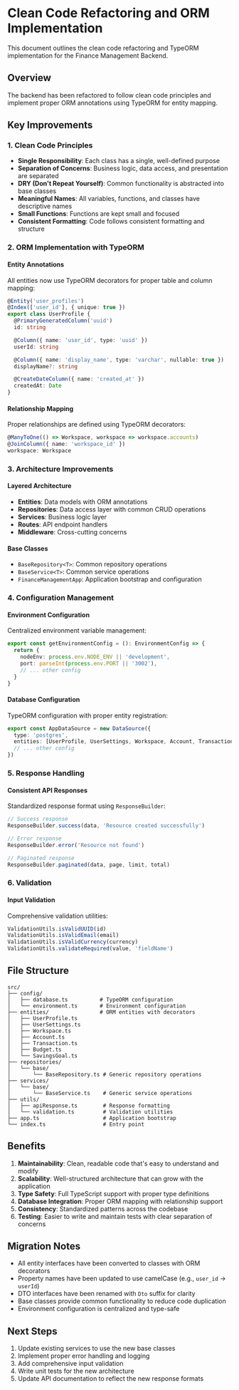# Clean Code Refactoring and ORM Implementation

This document outlines the clean code refactoring and TypeORM implementation for the Finance Management Backend.

## Overview

The backend has been refactored to follow clean code principles and implement proper ORM annotations using TypeORM for entity mapping.

## Key Improvements

### 1. Clean Code Principles

- **Single Responsibility**: Each class has a single, well-defined purpose
- **Separation of Concerns**: Business logic, data access, and presentation are separated
- **DRY (Don't Repeat Yourself)**: Common functionality is abstracted into base classes
- **Meaningful Names**: All variables, functions, and classes have descriptive names
- **Small Functions**: Functions are kept small and focused
- **Consistent Formatting**: Code follows consistent formatting and structure

### 2. ORM Implementation with TypeORM

#### Entity Annotations
All entities now use TypeORM decorators for proper table and column mapping:

```typescript
@Entity('user_profiles')
@Index(['user_id'], { unique: true })
export class UserProfile {
  @PrimaryGeneratedColumn('uuid')
  id: string

  @Column({ name: 'user_id', type: 'uuid' })
  userId: string

  @Column({ name: 'display_name', type: 'varchar', nullable: true })
  displayName?: string

  @CreateDateColumn({ name: 'created_at' })
  createdAt: Date
}
```

#### Relationship Mapping
Proper relationships are defined using TypeORM decorators:

```typescript
@ManyToOne(() => Workspace, workspace => workspace.accounts)
@JoinColumn({ name: 'workspace_id' })
workspace: Workspace
```

### 3. Architecture Improvements

#### Layered Architecture
- **Entities**: Data models with ORM annotations
- **Repositories**: Data access layer with common CRUD operations
- **Services**: Business logic layer
- **Routes**: API endpoint handlers
- **Middleware**: Cross-cutting concerns

#### Base Classes
- `BaseRepository<T>`: Common repository operations
- `BaseService<T>`: Common service operations
- `FinanceManagementApp`: Application bootstrap and configuration

### 4. Configuration Management

#### Environment Configuration
Centralized environment variable management:

```typescript
export const getEnvironmentConfig = (): EnvironmentConfig => {
  return {
    nodeEnv: process.env.NODE_ENV || 'development',
    port: parseInt(process.env.PORT || '3002'),
    // ... other config
  }
}
```

#### Database Configuration
TypeORM configuration with proper entity registration:

```typescript
export const AppDataSource = new DataSource({
  type: 'postgres',
  entities: [UserProfile, UserSettings, Workspace, Account, Transaction, Budget, SavingsGoal],
  // ... other config
})
```

### 5. Response Handling

#### Consistent API Responses
Standardized response format using `ResponseBuilder`:

```typescript
// Success response
ResponseBuilder.success(data, 'Resource created successfully')

// Error response
ResponseBuilder.error('Resource not found')

// Paginated response
ResponseBuilder.paginated(data, page, limit, total)
```

### 6. Validation

#### Input Validation
Comprehensive validation utilities:

```typescript
ValidationUtils.isValidUUID(id)
ValidationUtils.isValidEmail(email)
ValidationUtils.isValidCurrency(currency)
ValidationUtils.validateRequired(value, 'fieldName')
```

## File Structure

```
src/
├── config/
│   ├── database.ts          # TypeORM configuration
│   └── environment.ts       # Environment configuration
├── entities/                # ORM entities with decorators
│   ├── UserProfile.ts
│   ├── UserSettings.ts
│   ├── Workspace.ts
│   ├── Account.ts
│   ├── Transaction.ts
│   ├── Budget.ts
│   └── SavingsGoal.ts
├── repositories/
│   └── base/
│       └── BaseRepository.ts # Generic repository operations
├── services/
│   └── base/
│       └── BaseService.ts    # Generic service operations
├── utils/
│   ├── apiResponse.ts        # Response formatting
│   └── validation.ts         # Validation utilities
├── app.ts                    # Application bootstrap
└── index.ts                  # Entry point
```

## Benefits

1. **Maintainability**: Clean, readable code that's easy to understand and modify
2. **Scalability**: Well-structured architecture that can grow with the application
3. **Type Safety**: Full TypeScript support with proper type definitions
4. **Database Integration**: Proper ORM mapping with relationship support
5. **Consistency**: Standardized patterns across the codebase
6. **Testing**: Easier to write and maintain tests with clear separation of concerns

## Migration Notes

- All entity interfaces have been converted to classes with ORM decorators
- Property names have been updated to use camelCase (e.g., `user_id` → `userId`)
- DTO interfaces have been renamed with `Dto` suffix for clarity
- Base classes provide common functionality to reduce code duplication
- Environment configuration is centralized and type-safe

## Next Steps

1. Update existing services to use the new base classes
2. Implement proper error handling and logging
3. Add comprehensive input validation
4. Write unit tests for the new architecture
5. Update API documentation to reflect the new response formats 
